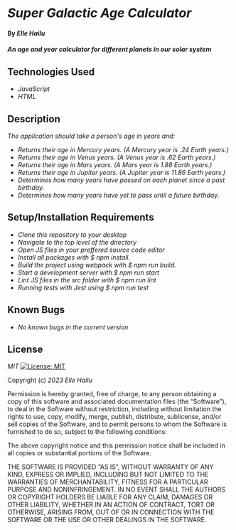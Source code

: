 # _Super Galactic Age Calculator_

#### By _**Elle Hailu**_

#### _An age and year calculator for different planets in our solar system_

## Technologies Used

- _JavaScript_
- _HTML_

## Description

_The application should take a person's age in years and:_

- _Returns their age in Mercury years. (A Mercury year is .24 Earth years.)_
- _Returns their age in Venus years. (A Venus year is .62 Earth years.)_
- _Returns their age in Mars years. (A Mars year is 1.88 Earth years.)_
- _Returns their age in Jupiter years. (A Jupiter year is 11.86 Earth years.)_
- _Determines how many years have passed on each planet since a past birthday._
- _Determines how many years have yet to pass until a future birthday._

## Setup/Installation Requirements

- _Clone this repository to your desktop_
- _Navigate to the top level of the directory_
- _Open JS files in your preffered source code editor_
- _Install all packages with $ npm install._
- _Build the project using webpack with $ npm run build._
- _Start a development server with $ npm run start_
- _Lint JS files in the src folder with $ npm run lint_
- _Running tests with Jest using $ npm run test_

## Known Bugs

- _No known bugs in the current version_

## License

_MIT_ [![License: MIT](https://img.shields.io/badge/License-MIT-yellow.svg)](https://opensource.org/licenses/MIT)

Copyright (c) _2023_ _Elle Hailu_

Permission is hereby granted, free of charge, to any person obtaining a copy of this software and associated documentation files (the “Software”), to deal in the Software without restriction, including without limitation the rights to use, copy, modify, merge, publish, distribute, sublicense, and/or sell copies of the Software, and to permit persons to whom the Software is furnished to do so, subject to the following conditions:

The above copyright notice and this permission notice shall be included in all copies or substantial portions of the Software.

THE SOFTWARE IS PROVIDED “AS IS”, WITHOUT WARRANTY OF ANY KIND, EXPRESS OR IMPLIED, INCLUDING BUT NOT LIMITED TO THE WARRANTIES OF MERCHANTABILITY, FITNESS FOR A PARTICULAR PURPOSE AND NONINFRINGEMENT. IN NO EVENT SHALL THE AUTHORS OR COPYRIGHT HOLDERS BE LIABLE FOR ANY CLAIM, DAMAGES OR OTHER LIABILITY, WHETHER IN AN ACTION OF CONTRACT, TORT OR OTHERWISE, ARISING FROM, OUT OF OR IN CONNECTION WITH THE SOFTWARE OR THE USE OR OTHER DEALINGS IN THE SOFTWARE.
